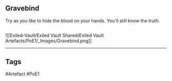 ## Gravebind
Try as you like to hide the
blood on your hands. You'll
still know the truth.
##
![[Exiled-Vault/Exiled Vault Shared/Exiled Vault Artefacts/PoE1/_Images/Gravebind.png]]

---
## Tags
#Artefact
#PoE1